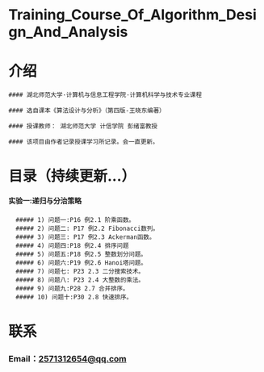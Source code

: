 # Training_Course_Of_Algorithm_Design_And_Analysis

# 介绍

    #### 湖北师范大学·计算机与信息工程学院·计算机科学与技术专业课程  

    #### 选自课本《算法设计与分析》（第四版-王晓东编著）   

    #### 授课教师： 湖北师范大学 计信学院 彭绪富教授 

    #### 该项目由作者记录授课学习所记录。会一直更新。
  
# 目录（持续更新...）

  #### 实验一:递归与分治策略
      ##### 1) 问题一:P16 例2.1 阶乘函数。
      ##### 2) 问题二: P17 例2.2 Fibonacci数列。
      ##### 3) 问题三: P17 例2.3 Ackerman函数。
      ##### 4) 问题四:P18 例2.4 排序问题
      ##### 5) 问题五:P18 例2.5 整数划分问题。
      ##### 6) 问题六:P19 例2.6 Hanoi塔问题。
      ##### 7) 问题七: P23 2.3 二分搜索技术。
      ##### 8) 问题八: P23 2.4 大整数的乘法。
      ##### 9) 问题九:P28 2.7 合并排序。
      ##### 10) 问题十:P30 2.8 快速排序。
  
# 联系

  ### Email：2571312654@qq.com
